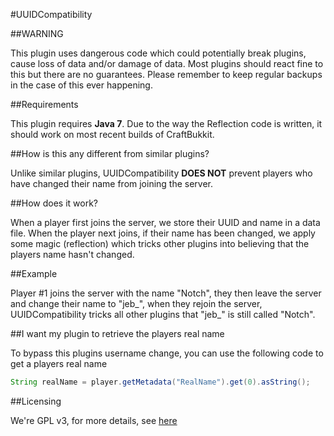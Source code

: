 #UUIDCompatibility

##WARNING

This plugin uses dangerous code which could potentially break plugins, cause loss of data and/or damage of data. Most plugins should react fine to this but there are no guarantees. Please remember to keep regular backups in the case of this ever happening.

##Requirements

This plugin requires **Java 7**.
Due to the way the Reflection code is written, it should work on most recent builds of CraftBukkit.

##How is this any different from similar plugins?

Unlike similar plugins, UUIDCompatibility **DOES NOT** prevent players who have changed their name from joining the server.

##How does it work?

When a player first joins the server, we store their UUID and name in a data file. When the player next joins, if their name has been changed, we apply some magic (reflection) which tricks other plugins into believing that the players name hasn't changed.

##Example

Player #1 joins the server with the name "Notch", they then leave the server and change their name to "jeb_", when they rejoin the server, UUIDCompatibility tricks all other plugins that "jeb_" is still called "Notch".

##I want my plugin to retrieve the players real name

To bypass this plugins username change, you can use the following code to get a players real name

```java
String realName = player.getMetadata("RealName").get(0).asString();
```

##Licensing

We're GPL v3, for more details, see [here](LICENSE.txt)